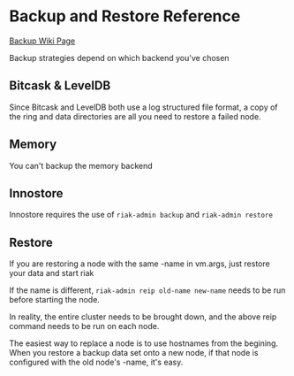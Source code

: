 # Backup and Restore Reference #
[Backup Wiki Page](http://wiki.basho.com/Backups.html)

Backup strategies depend on which backend you've chosen

## Bitcask & LevelDB ##
Since Bitcask and LevelDB both use a log structured file format, a copy of the ring and data directories are all you need to restore a failed node.

## Memory ##
You can't backup the memory backend

## Innostore ##
Innostore requires the use of `riak-admin backup` and `riak-admin restore`

## Restore ##
If you are restoring a node with the same -name in vm.args, just restore your data and start riak

If the name is different, `riak-admin reip old-name new-name` needs to be run before starting the node.

In reality, the entire cluster needs to be brought down, and the above reip command needs to be run on each node.

The easiest way to replace a node is to use hostnames from the begining. When you restore a backup data set onto a new node, if that node is configured with the old node's -name, it's easy.
